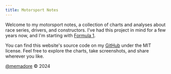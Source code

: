 ```yaml
---
title: Motorsport Notes
---
```


Welcome to my motorsport notes, a collection of charts and analyses about race series, drivers, and constructors. I've had this project in mind for a few years now, and I'm starting with [Formula 1](./formula_1).

You can find this website's source code on my [GitHub](https://github.com/memadore/motorsport-notes) under the MIT license. Feel free to explore the charts, take screenshots, and share wherever you like.

[@memadore](https://memadore.dev/) © 2024
